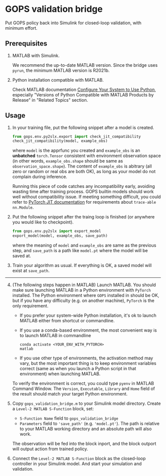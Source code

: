 # GOPS validation bridge
Put GOPS policy back into Simulink for closed-loop validation, with minimum effort.

## Prerequisites
1. MATLAB with Simulink.

    We recommend the up-to-date MATLAB version. Since the bridge uses `pyrun`, the minimum MATLAB version is R2021b.

2. Python installation compatible with MATLAB. 

    Check MATLAB documentation [Configure Your System to Use Python](https://www.mathworks.com/help/releases/R2022a/matlab/matlab_external/install-supported-python-implementation.html), especially "Versions of Python Compatible with MATLAB Products by Release" in "Related Topics" section.

## Usage
1. In your training file, put the following snippet after a model is created.

    ```python
    from gops.env.py2slx.export import check_jit_compatibility
    check_jit_compatibility(model, example_obs)
    ```
    where `model` is the apprfunc you created and `example_obs` is an **unbatched** `torch.Tensor` consistent with environment observation space (in other words, `example_obs.shape` should be same as `observation_space.shape`). The content of `example_obs` is abitrary (all zero or random or real obs are both OK), as long as your model do not complain during inference.

    Running this piece of code catches any incompatibility early, avoiding wasting time after training process. GOPS builtin models should work well without compatibility issue. If meeting something difficult, you could refer to [PyTorch JIT documentation](https://pytorch.org/docs/stable/jit.html) for requirements about `trace-able nn.Module`.

2. Put the following snippet after the traing loop is finished (or anywhere you would like to checkpoint).

    ```python
    from gops.env.py2slx import export_model
    export_model(model, example_obs, save_path)
    ```
    where the meaning of `model` and `example_obs` are same as the previous step, and `save_path` is a path like `model.pt` where the model will be saved at.

3. Train your algorithm as usual. If everything is OK, a saved model will exist at `save_path`.

---

4. (The following steps happen in MATLAB) Launch MATLAB. You should make sure launching MATLAB in a Python environment with `PyTorch` installed. The Python environment where `GOPS` installed in should be OK, but if you have any difficulty (e.g. on another machine), `PyTorch` is the only requirement.

    - If you prefer your system-wide Python installation, it's ok to launch MATLAB either from shortcut or commandline.

    - If you use a conda-based environment, the most convenient way is to launch MATLAB in commandline

        ```shell
        conda activate <YOUR_ENV_WITH_PYTORCH>
        matlab
        ```
    
    - If you use other type of environments, the activation method may vary, but the most important thing is to keep environment variables correct (same as when you launch a Python script in that environment) when launching MATLAB.

    To verify the environment is correct, you could type `pyenv` in MATLAB Command Window. The `Version`, `Executable`, `Library` and `Home` field of the result should match your target Python environment.

5. Copy `gops_validation_bridge.m` to your Simulink model directory. Create a `Level-2 MATLAB S-Function` block, set:
    - `S-Function Name` field to `gops_validation_bridge`
    - `Parameters` field to `'save_path'` (e.g. `'model.pt'`). The path is relative to your MATLAB working directory and an absolute path will also work.
    
    The observation will be fed into the block inport, and the block outport will output action from trained policy.

6. Connect the `Level-2 MATLAB S-Function` block as the closed-loop controller in your Simulink model. And start your simulation and validation.
